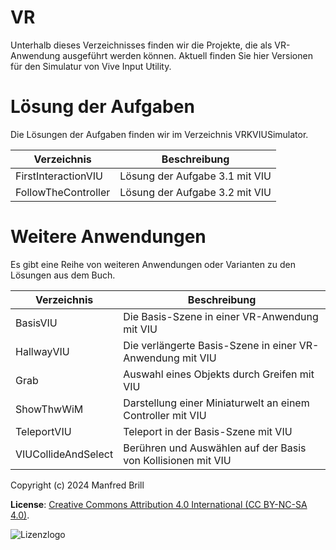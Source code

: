 # VR

Unterhalb dieses Verzeichnisses finden wir die Projekte, die als VR-Anwendung
ausgeführt werden können. Aktuell finden Sie hier Versionen für den Simulatur
von Vive Input Utility. 

# Lösung der Aufgaben
Die Lösungen der Aufgaben finden wir im Verzeichnis VRKVIUSimulator.

| Verzeichnis         | Beschreibung    |
| -------------       | ---------- | 
| FirstInteractionVIU | Lösung der Aufgabe 3.1 mit VIU                            |
| FollowTheController | Lösung der Aufgabe 3.2 mit VIU                            |


# Weitere Anwendungen
Es gibt eine Reihe von weiteren Anwendungen oder Varianten zu den Lösungen aus dem Buch.

| Verzeichnis         | Beschreibung    |
| -------------       | ---------- | 
| BasisVIU            | Die Basis-Szene in einer VR-Anwendung mit VIU                |
| HallwayVIU          | Die verlängerte Basis-Szene in einer VR-Anwendung mit VIU    |
| Grab                | Auswahl eines Objekts durch Greifen mit VIU                  |
| ShowThwWiM          | Darstellung einer Miniaturwelt an einem Controller mit VIU   |
| TeleportVIU         | Teleport in der Basis-Szene mit VIU                          |
| VIUCollideAndSelect | Berühren und Auswählen auf der Basis von Kollisionen mit VIU |


Copyright (c) 2024 Manfred Brill

**License**: [Creative Commons Attribution 4.0 International (CC BY-NC-SA 4.0)](https://creativecommons.org/licenses/by-nc-sa/4.0/).  

![Lizenzlogo](https://licensebuttons.net/l/by-nc-sa/3.0/de/88x31.png)
